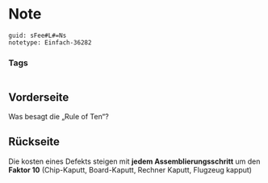# Note
```
guid: sFee#L#=Ns
notetype: Einfach-36282
```

### Tags
```
```

## Vorderseite
Was besagt die „Rule of Ten“?

## Rückseite
Die kosten eines Defekts steigen mit <b>jedem
Assemblierungsschritt</b> um den <b>Faktor 10</b> (Chip-Kaputt,
Board-Kaputt, Rechner Kaputt, Flugzeug kapput)
